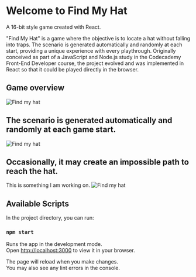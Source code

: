 # Welcome to Find My Hat

A 16-bit style game created with React.

"Find My Hat" is a game where the objective is to locate a hat without falling into traps. The scenario is generated automatically and randomly at each start, providing a unique experience with every playthrough. Originally conceived as part of a JavaScript and Node.js study in the Codecademy Front-End Developer course, the project evolved and was implemented in React so that it could be played directly in the browser.

## Game overview

![Find my hat](https://www.felipe-gomes.com/_next/image/?url=%2Fproject-galleries%2Ffind-my-hat%2F01.gif&w=1920&q=75)

## The scenario is generated automatically and randomly at each game start.

![Find my hat](https://www.felipe-gomes.com/_next/image/?url=%2Fproject-galleries%2Ffind-my-hat%2F02.gif&w=1920&q=75)

## Occasionally, it may create an impossible path to reach the hat.

This is something I am working on.
![Find my hat](https://www.felipe-gomes.com/_next/image/?url=%2Fproject-galleries%2Ffind-my-hat%2F03.jpg&w=1920&q=75)

## Available Scripts

In the project directory, you can run:

### `npm start`

Runs the app in the development mode.\
Open [http://localhost:3000](http://localhost:3000) to view it in your browser.

The page will reload when you make changes.\
You may also see any lint errors in the console.

